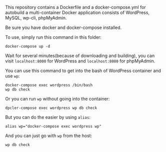This repository contains a Dockerfile and a docker-compose.yml for autobuild a multi-container Docker application consists of WordPress, MySQL, wp-cli, phpMyAdmin.

Be sure you have docker and docker-compose installed.

To use, simply run this command in this folder:

	docker-compose up -d

Wait for several minutes(because of downloading and building), you can visit `localhost:8000` for WordPress and `localhost:8080` for phpMyAdmin.


You can use this command to get into the bash of WordPress container and use `wp`:

	docker-compose exec wordpress /bin/bash
	wp db check

Or you can run `wp` without going into the container:

	dpcler-compose exec wordpress wp db check

But you can do the easier by using `alias`:

	alias wp="docker-compose exec wordpress wp"

And you can just go with `wp` from the host:

	wp db check

